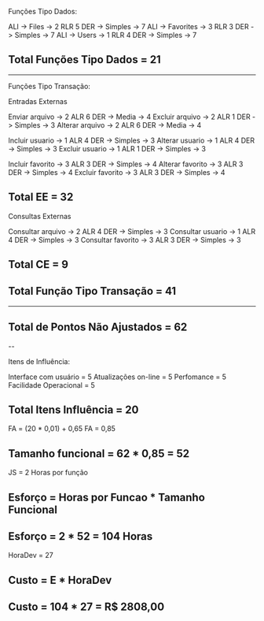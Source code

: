 Funções Tipo Dados:

ALI -> Files -> 2 RLR 5 DER -> Simples -> 7
ALI -> Favorites -> 3 RLR 3 DER -> Simples -> 7
ALI -> Users -> 1 RLR 4 DER -> Simples -> 7

## Total Funções Tipo Dados = 21

---

Funções Tipo Transação:

Entradas Externas

Enviar arquivo -> 2 ALR 6 DER -> Media -> 4
Excluir arquivo -> 2 ALR 1 DER -> Simples -> 3
Alterar arquivo -> 2 ALR 6 DER -> Media -> 4

Incluir usuario -> 1 ALR 4 DER -> Simples -> 3
Alterar usuario -> 1 ALR 4 DER -> Simples -> 3
Excluir usuario -> 1 ALR 1 DER -> Simples -> 3

Incluir favorito -> 3 ALR 3 DER -> Simples -> 4
Alterar favorito -> 3 ALR 3 DER -> Simples -> 4
Excluir favorito -> 3 ALR 3 DER -> Simples -> 4

## Total EE = 32

Consultas Externas

Consultar arquivo -> 2 ALR 4 DER -> Simples -> 3
Consultar usuario -> 1 ALR 4 DER -> Simples -> 3
Consultar favorito -> 3 ALR 3 DER -> Simples -> 3

## Total CE = 9

## Total Função Tipo Transação = 41

---

## Total de Pontos Não Ajustados = 62

--

Itens de Influência:

Interface com usuário = 5
Atualizações on-line = 5
Perfomance = 5
Facilidade Operacional = 5

## Total Itens Influência = 20

FA = (20 \* 0,01) + 0,65
FA = 0,85

## Tamanho funcional = 62 \* 0,85 = 52

JS = 2 Horas por função

## Esforço = Horas por Funcao \* Tamanho Funcional

## Esforço = 2 \* 52 = 104 Horas

HoraDev = 27

## Custo = E \* HoraDev

## Custo = 104 \* 27 = R$ 2808,00
